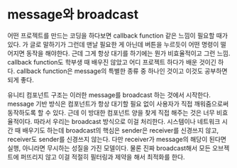 # message와 broadcast

&#x20;어떤 프로젝트를 만드는 코딩을 하다보면  callback function 같은 느낌이 필요할 때가 있다. 가 글로 말하기가 그런데 맨날 필요한 게 아닌데 버튼을 누르듯이 어떤 명령이 떨어지면 동작을 해야한다. 근데 그게 항상 대기를 하기에는 뭔가 비효율적이고 그런 느낌. callback function도 학부생 때 배우진 않았고 어디 프로젝트 하다가 배운 것이긴 하다. callback function은 message의 특별한 종류 중 하나인 것이고 이것도 공부하면 되게 좋다.

&#x20;유니티 컴포넌트 구조는 이러한 message를 broadcast 하는 것에서 시작한다. message 기반 방식은 컴포넌트가 항상 대기할 필요 없이 사용자가 직접 깨워줌으로써 동작하도록 할 수 있다. 근데 이 방대한 컴포넌트 양을 찾게 직접 해주는 것은 너무 비효율적이다. 따라서 우리는 broadcast 방식으로 이걸 처리한다. 시스템이나 네트워크 시간 때 배우기도 하는데 broadcast의 핵심은 sender은 receiver를 신경쓰지 않고, receiver도 sender를 신경쓰지 않는다. 다만 receiver가 message의 해당이 된다면 실행, 아니라면 무시하는 성질을 가진 모델이다. 물론 진짜 broadcast해서 모든 오브젝트에 퍼뜨리지 않고 이걸 적절히 필터링과 제약을 해서 최적화를 한다.
